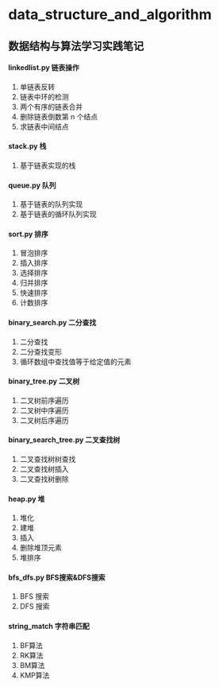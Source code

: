 # data_structure_and_algorithm
## 数据结构与算法学习实践笔记
#### linkedlist.py 链表操作
1. 单链表反转 
2. 链表中环的检测
3. 两个有序的链表合并
4. 删除链表倒数第 n 个结点
5. 求链表中间结点

#### stack.py 栈
1. 基于链表实现的栈

#### queue.py 队列
1. 基于链表的队列实现
2. 基于链表的循环队列实现

#### sort.py 排序
1. 冒泡排序
2. 插入排序
3. 选择排序
4. 归并排序
5. 快速排序
6. 计数排序

#### binary_search.py 二分查找
1. 二分查找
2. 二分查找变形
3. 循环数组中查找值等于给定值的元素

#### binary_tree.py 二叉树
1. 二叉树前序遍历
2. 二叉树中序遍历
3. 二叉树后序遍历

#### binary_search_tree.py 二叉查找树
1. 二叉查找树树查找
2. 二叉查找树插入
3. 二叉查找树删除

#### heap.py 堆
1. 堆化
2. 建堆
3. 插入
4. 删除堆顶元素
5. 堆排序

#### bfs_dfs.py BFS搜索&DFS搜索
1. BFS 搜索
2. DFS 搜索

#### string_match 字符串匹配
1. BF算法
2. RK算法
3. BM算法
4. KMP算法
